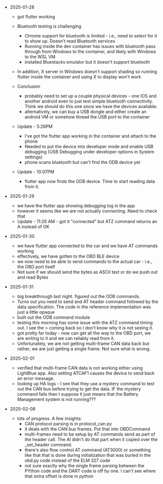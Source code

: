 - 2025-01-28

  - got flutter working
  - Bluetooth testing is challenging
    - Chrome support for bluetooth is limited - i.e., need to select for it to show up. Doesn't read Bluetooth services
    - Running inside the dev container has issues with bluetooth pass through from Windows to the container, and likely with Windows to the WSL VM
    - installed Bluestacks emulator but it doesn't support bluetooth
  - In addition, X server in Windows doesn't support shading so running flutter inside the container and using X to display won't work
  - Conclusion

    - probably need to set up a couple physical devices - one IOS and another android even to just test simple bluetooth connectivity. Think we should do this one since we have the devices available.
    - alternatively, we can buy a USB dongle and either create an android VM or somehow thread the USB port to the container

  - Update - 5:26PM

    - I've got the flutter app working in the container and attach to the phone
    - Needed to put the device into developer mode and enable USB debugging (USB Debugging under developer options in System settings)
    - phone scans bluetooth but can't find the ODB device yet

  - Update - 10:07PM
    - flutter app now finds the ODB device. Time to start reading data from it.

- 2025-01-29

  - we have the flutter app showing debugging log in the app
  - however it seems like we are not actually connecting. Need to check that
  - Update - 11:26 AM - got it "connected" but ATZ command returns an A instead of OK

- 2025-01-30

  - we have flutter app connected to the car and we have AT commands working
  - effectively, we have gotten to the OBD BLE device
  - we now need to be able to send commands to the actual car - i.e., the OBD port itself
  - Not sure if we should send the bytes as ASCII text or do we push out and read Bytes

- 2025-01-31

  - big breakthrough last night. figured out the ODB commands.
  - Turns out you need to send and AT header command followed by the data specification. The code in the reference implementation was just a little opaque
  - built out the ODB command module
  - testing this morning has some issue with the ATZ command timing out. I see the > coming back so I don't know why it is not seeing it.
  - got pretty far today - now can get all the way to the OBD port, we are writing to it and we can reliably read from it.
  - Unfortunately, we are not getting multi-frame CAN data back but rather, we are just getting a single frame. Not sure what is wrong.

- 2025-02-01

  - verified that multi-frame CAN data is not working either using LightBlue app. Also setting ATCAF1 causes the device to send back an error message.
  - looking up HA logs - I see that they use a mystery command to test out the CAN bus before trying to get the data. IF the mystery command fails then I suppose it just means that the Battery Management system is not running???

- 2025-02-08
  - lots of progress. A few insights:
    - CAN protocol parsing is in protocol_can.py
    - it deals with the CAN bus frames. Put that into OBDCommand
    - multi-frames need to be setup by AT commands send as part of the header call. The AI didn't do that part when it copied over the \_set_header command.
    - there's also flow control AT command (AT3000) or something like that that is done during initialization that was buried in the obd.py code instead of the ELM 327 code
    - not sure exactly why the single frame parsing between the PYthon code and the DART code is off by one. I can't see where that extra offset is done in python
